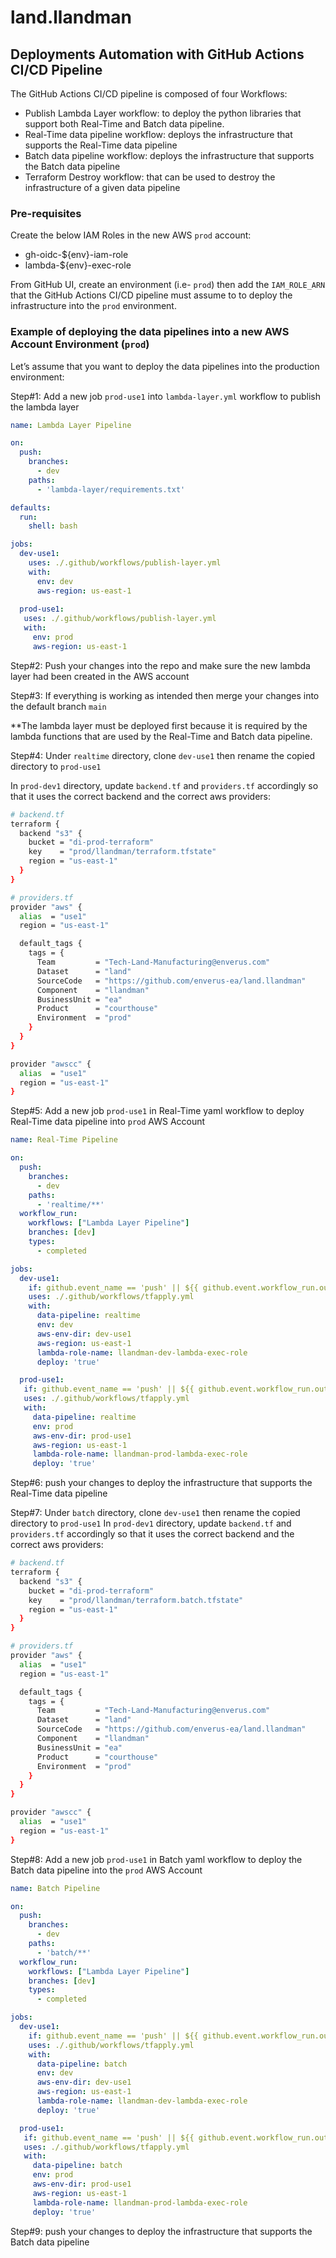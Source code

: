 # land.llandman

## Deployments Automation with GitHub Actions CI/CD Pipeline

The GitHub Actions CI/CD pipeline is composed of four Workflows:
* Publish Lambda Layer workflow: to deploy the python libraries that support both Real-Time and Batch data pipeline.
* Real-Time data pipeline workflow: deploys the infrastructure that supports the Real-Time data pipeline
* Batch data pipeline workflow: deploys the infrastructure that supports the Batch data pipeline
* Terraform Destroy workflow: that can be used to destroy the infrastructure of a given data pipeline

### Pre-requisites
Create the below IAM Roles in the new AWS `prod` account:
* gh-oidc-${env}-iam-role
* lambda-${env}-exec-role

From GitHub UI, create an environment (i.e- `prod`) then add the `IAM_ROLE_ARN` that the GitHub Actions CI/CD pipeline must assume to to deploy the infrastructure into the `prod` environment.


### Example of deploying the data pipelines into a new AWS Account Environment (`prod`)
Let’s assume that you want to deploy the data pipelines into the production environment:

Step#1: Add a new job `prod-use1` into `lambda-layer.yml` workflow to publish the lambda layer

```yaml
name: Lambda Layer Pipeline

on:
  push:
    branches:
      - dev
    paths:
      - 'lambda-layer/requirements.txt'

defaults:
  run:
    shell: bash

jobs:
  dev-use1:
    uses: ./.github/workflows/publish-layer.yml
    with:
      env: dev
      aws-region: us-east-1
   
  prod-use1:
   uses: ./.github/workflows/publish-layer.yml
   with:
     env: prod
     aws-region: us-east-1
```

Step#2: Push your changes into the repo and make sure the new lambda layer had been created in the AWS account

Step#3: If everything is working as intended then merge your changes into the default branch `main`

**The lambda layer must be deployed first because it is required by the lambda functions that are used by the Real-Time and Batch data pipeline.

Step#4: Under `realtime` directory, clone `dev-use1` then rename the copied directory to `prod-use1`

In `prod-dev1` directory, update `backend.tf` and `providers.tf` accordingly so that it uses the correct backend and the correct aws providers:

```bash
# backend.tf
terraform {
  backend "s3" {
    bucket = "di-prod-terraform"
    key    = "prod/llandman/terraform.tfstate"
    region = "us-east-1"
  }
}

# providers.tf
provider "aws" {
  alias  = "use1"
  region = "us-east-1"

  default_tags {
    tags = {
      Team         = "Tech-Land-Manufacturing@enverus.com"
      Dataset      = "land"
      SourceCode   = "https://github.com/enverus-ea/land.llandman"
      Component    = "llandman"
      BusinessUnit = "ea"
      Product      = "courthouse"
      Environment  = "prod"
    }
  }
}

provider "awscc" {
  alias  = "use1"
  region = "us-east-1"
}
```
 
Step#5: Add a new job `prod-use1` in Real-Time yaml workflow to deploy Real-Time data pipeline into `prod` AWS Account
```yaml
name: Real-Time Pipeline

on:
  push:
    branches:
      - dev
    paths:
      - 'realtime/**'
  workflow_run:
    workflows: ["Lambda Layer Pipeline"]
    branches: [dev]
    types:
      - completed

jobs:
  dev-use1:
    if: github.event_name == 'push' || ${{ github.event.workflow_run.outputs.env == 'dev' }}
    uses: ./.github/workflows/tfapply.yml
    with:
      data-pipeline: realtime
      env: dev
      aws-env-dir: dev-use1
      aws-region: us-east-1
      lambda-role-name: llandman-dev-lambda-exec-role
      deploy: 'true'

  prod-use1:
   if: github.event_name == 'push' || ${{ github.event.workflow_run.outputs.env == 'prod' }}
   uses: ./.github/workflows/tfapply.yml
   with:
     data-pipeline: realtime
     env: prod
     aws-env-dir: prod-use1
     aws-region: us-east-1
     lambda-role-name: llandman-prod-lambda-exec-role
     deploy: 'true'
```

Step#6: push your changes to deploy the infrastructure that supports the Real-Time data pipeline

Step#7: Under `batch` directory, clone `dev-use1` then rename the copied directory to `prod-use1`
In `prod-dev1` directory, update `backend.tf` and `providers.tf` accordingly so that it uses the correct backend and the correct aws providers:

```bash
# backend.tf
terraform {
  backend "s3" {
    bucket = "di-prod-terraform"
    key    = "prod/llandman/terraform.batch.tfstate"
    region = "us-east-1"
  }
}

# providers.tf
provider "aws" {
  alias  = "use1"
  region = "us-east-1"

  default_tags {
    tags = {
      Team         = "Tech-Land-Manufacturing@enverus.com"
      Dataset      = "land"
      SourceCode   = "https://github.com/enverus-ea/land.llandman"
      Component    = "llandman"
      BusinessUnit = "ea"
      Product      = "courthouse"
      Environment  = "prod"
    }
  }
}

provider "awscc" {
  alias  = "use1"
  region = "us-east-1"
}
```

Step#8: Add a new job `prod-use1` in Batch yaml workflow to deploy the Batch data pipeline into the `prod` AWS Account
```yaml
name: Batch Pipeline

on:
  push:
    branches:
      - dev
    paths:
      - 'batch/**'
  workflow_run:
    workflows: ["Lambda Layer Pipeline"]
    branches: [dev]
    types:
      - completed

jobs:
  dev-use1:
    if: github.event_name == 'push' || ${{ github.event.workflow_run.outputs.env == 'dev' }}
    uses: ./.github/workflows/tfapply.yml
    with:
      data-pipeline: batch
      env: dev
      aws-env-dir: dev-use1
      aws-region: us-east-1
      lambda-role-name: llandman-dev-lambda-exec-role
      deploy: 'true'

  prod-use1:
   if: github.event_name == 'push' || ${{ github.event.workflow_run.outputs.env == 'prod' }}
   uses: ./.github/workflows/tfapply.yml
   with:
     data-pipeline: batch
     env: prod
     aws-env-dir: prod-use1
     aws-region: us-east-1
     lambda-role-name: llandman-prod-lambda-exec-role
     deploy: 'true'
```

Step#9: push your changes to deploy the infrastructure that supports the Batch data pipeline
